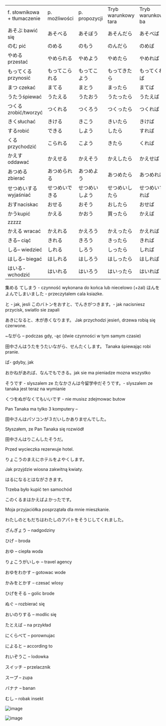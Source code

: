 |                             |               |               |                     |                   |
| --------------------------- | ------------- | ------------- | ------------------- | ----------------- |
| f. słownikowa + tłumaczenie | p. możliwości | p. propozycji | Tryb warunkowy tara | Tryb warunkowy ba |
| あそぶ bawić się               | あそべる          | あそぼう          | あそんだら               | あそべば              |
| のむ pić                      | のめる           | のもう           | のんだら                | のめば               |
| やめる przestać                | やめられる         | やめよう          | やめたら                | やめれば              |
| もってくる przynosić             | もってこられる       | もってこよう        | もってきたら              | もってくれば            |
| まつ czekać                   | まてる           | まとう           | まったら                | まてば               |
| うたうśpiewać                  | うたえる          | うたおう          | うたったら               | うたえば              |
| つくるzrobić/tworzyć           | つくれる          | つくろう          | つくったら               | つくれば              |
| きくsłuchać                   | きける           | きこう           | きいたら                | きけば               |
| するrobić                     | できる           | しよう           | したら                 | すれば               |
| くるprzychodzić               | こられる          | こよう           | きたら                 | くれば               |
| かえすoddawać                  | かえせる          | かえそう          | かえしたら               | かえせば              |
| あつめるzbierać                 | あつめられる        | あつめよう         | あつめたら               | あつめれば             |
| せつめいする wyjaśniać            | せつめいできる       | せつめいしよう       | せつめいしたら             | せつめいすれば           |
| おすnaciskac                  | おせる           | おそう           | おしたら                | おせば               |
| かうkupić                     | かえる           | かおう           | 買ったら                | かえば               |
| zzzzz                       |               |               |                     |                   |
| かえる wracać                  | かえれる          | かえろう          | かえったら               | かえれば              |
| きる– ciąć                    | きれる           | きろう           | きったら                | きれば               |
| しる– wiedzieć                | しれる           | しろう           | しったら                | しれば               |
| はしる– biegać                 | はしれる          | はしろう          | はしったら               | はしれば              |
| はいる- wchodzić               | はいれる          | はいろう          | はいったら               | はいれば              |
集める
てしまう - czynność wykonana do końca lub niecelowo (+żal)
ほんをよんでしまいました - przeczytalem cala ksiazke.

と - jak, jesli
このバトンをおすと、でんきがつきます。- jak nacisniesz przycisk, swiatlo sie zapali

あきになると、木が赤くなります。
Jak przychodzi jesień, drzewa robią się czerwone.

~ながら – podczas gdy, -ąc (dwie czynności w tym samym czasie)

田中さんはうたをうたいながら、せんたくします。
Tanaka śpiewając robi pranie.


ば- gdyby, jak

おかねがあれば、なんでもできる。jak sie ma pieniadze mozna wszystko

そうです - slyszalem ze
たなかさんは今留学中だそうです。- slyszalem ze tanaka jest teraz na wymianie

くつをぬがなくてもいいです - nie musisz zdejmowac butow

Pan Tanaka ma tylko 3 komputery –

田中さんはパソコンが３だいしかありませんでした。

Słyszałem, ze Pan Tanaka się rozwiódł

田中さんはりこんしたそうだ。

Przed wycieczka rezerwuje hotel.

りょこうのまえにホテルをよやくします。

Jak przyjdzie wiosna zakwitną kwiaty.

はるになるとはながさきます。

Trzeba było kupić ten samochód

このくるまはかえばよかったです。

Moja przyjaciółka posprzątała dla mnie mieszkanie.

わたしのともだちはわたしのアパトをそうじしてくれました。

ざんぎょう – nadgodziny

ひげ – broda

おゆ – ciepła woda

りょこうがいしゃ – travel agency

おゆをわかす – gotowac wode

かみをとかす – czesać wlosy

ひげをそる – golic brode

ぬぐ – rozbierać się

おいのりする – modlic się

たとえば – na przykład

にくらべて – porownujac

によると – according to

れいぞうこ – lodowka

スイッチ – przelacznik

スープ – zupa

バナナ – banan

むし – robak insekt

![image](https://github.com/user-attachments/assets/030ee2fc-a531-4039-9c96-aea6e6c7c5e9)

![image](https://github.com/user-attachments/assets/0216bbec-049d-4a7f-a422-5f7b70464152)

